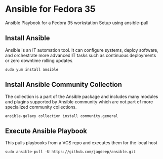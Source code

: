 # Ansible for Fedora 35
Ansible Playbook for a Fedora 35 workstation Setup using ansible-pull

## Install Ansible

Ansible is an IT automation tool. It can configure systems, deploy software, and orchestrate more advanced IT tasks such as continuous deployments or zero downtime rolling updates.

```
sudo yum install ansible
```

## Install Ansible Community Collection

The collection is a part of the Ansible package and includes many modules and plugins supported by Ansible community which are not part of more specialized community collections.

```
ansible-galaxy collection install community.general
```

## Execute Ansible Playbook

This pulls playbooks from a VCS repo and executes them for the local host

```
sudo ansible-pull -U https://github.com/jagdeep/ansible.git
```
